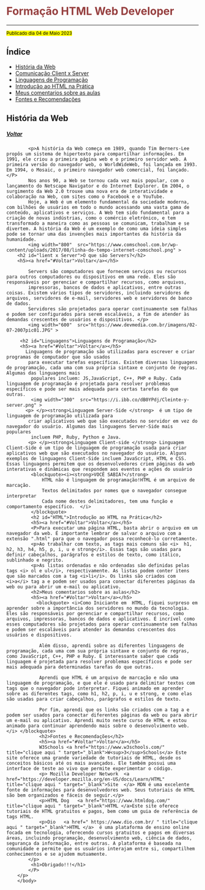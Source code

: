 <html>
    <head> 
    </head>
    <body>
       <h1 style = "color:rgb(150, 63, 63);"> Formação HTML Web Developer</h1>
       <hr> 
       <small><mark>Publicado dia 04 de Maio 2023 </mark> </small>
        <h2 id="Voltar">Índice</h2> 
       <ul> 
            <li><a href="#Web">História da Web</a> </li>
            <li><a href="#lient x Server">Comunicação Client x Server</a> </li>
            <li><a href="#Linguagens">Linguagens de Programação</a></li>
            <li><a href="#HTML">Introdução ao HTML na Prática</a></li>
            <li><a href="#">Meus comentarios sobre as aulas</a></li>
            <li><a href="#">Fontes e Recomendações</a></li>
        </ul>
             <h2 id="Web"> História da Web</h2>
             <h5><a href="#Voltar">Voltar</a></h5> 

        
            <p>A história da Web começa em 1989, quando Tim Berners-Lee propôs um sistema de hipertexto para compartilhar informações. Em 1991, ele criou a primeira página web e o primeiro servidor web. A primeira versão do navegador web, o WorldWideWeb, foi lançada em 1993. Em 1994, o Mosaic, o primeiro navegador web comercial, foi lançado.</P>
            Nos anos 90, a Web se tornou cada vez mais popular, com o lançamento do Netscape Navigator e do Internet Explorer. Em 2004, o surgimento da Web 2.0 trouxe uma nova era de interatividade e colaboração na Web, com sites como o Facebook e o YouTube.
            Hoje, a Web é um elemento fundamental da sociedade moderna, com bilhões de usuários em todo o mundo acessando uma vasta gama de conteúdo, aplicativos e serviços. A Web tem sido fundamental para a criação de novas indústrias, como o comércio eletrônico, e tem transformado a maneira como as pessoas se comunicam, trabalham e se divertem. A história da Web é um exemplo de como uma ideia simples pode se tornar uma das invenções mais importantes da história da humanidade.
            <img width="800"  src="https://www.comschool.com.br/wp-content/uploads/2017/08/linha-do-tempo-internet-comschool.png" >
        <h2 id="lient x Server">O que são Servers?</h2>
        <h5><a href="#Voltar">Voltar</a></h5> 

            Servers são computadores que fornecem serviços ou recursos para outros computadores ou dispositivos em uma rede. Eles são responsáveis ​​por gerenciar e compartilhar recursos, como arquivos, 
            impressoras, bancos de dados e aplicativos, entre outras coisas. Existem vários tipos de servidores, incluindo servidores de arquivos, servidores de e-mail, servidores web e servidores de banco de dados. 
            Servidores são projetados para operar continuamente sem falhas e podem ser configurados para serem escaláveis, a fim de atender às demandas crescentes de usuários e dispositivos. </p>
            <img width="600"  src="https://www.devmedia.com.br/imagens/02-07-2007pic01.JPG" >

         <h2 id="Linguagens">Linguagens de Programação</h2>
         <h5><a href="#Voltar">Voltar</a></h5> 
           Linguagens de programação são utilizadas para escrever e criar programas de computador que são usados
            para executar tarefas específicas. Existem diversas linguagens de programação, cada uma com sua própria sintaxe e conjunto de regras. Algumas das linguagens mais
             populares incluem: JS,JavaScript, C++, PHP e Ruby. Cada linguagem de programação é projetada para resolver problemas específicos e pode ser mais adequada para certas tarefas do que outras.
             <img width="300"  src="https://i.ibb.co/dB0YPdj/Cleinte-y-server.png" >
           <p> </p><strong>Linguagem Server-Side </strong>  é um tipo de linguagem de programação utilizada para
            criar aplicativos web que são executados no servidor em vez do navegador do usuário. Algumas das linguagens Server-Side mais populares
             incluem PHP, Ruby, Python e Java.
            <p> </p><strong>Linguagem Client-side </strong> Linguagem Client-Side é um tipo de linguagem de programação usada para criar aplicativos web que são executados no navegador do usuário. Alguns exemplos de linguagens Client-Side incluem JavaScript, HTML e CSS. Essas linguagens permitem que os desenvolvedores criem páginas da web interativas e dinâmicas que respondem aos eventos e ações do usuário
             <blockquote><i><strong>VOCÊ SABIA?</strong>
                 HTML não é linguagem de programação!HTML é um arquivo de marcação.
                 Textos delimitados por nomes que o navegador consegue interpretar
                 Cada nome destes delimitadores, tem uma função e comportamento específico.  </i> 
             </blockquote>
             <h2 id="HTML">Introdução ao HTML na Prática</h2>
             <h5><a href="#Voltar">Voltar</a></h5> 
             <P>Para executar uma página HTML, basta abrir o arquivo em um navegador da web. É importante lembrar de salvar o arquivo com a extensão ".html" para que o navegador possa reconhecê-lo corretamente.
             <p>Ao trabalhar com texto, as tags mais comuns são <i>  h1, h2, h3, h4, h5, p, i, u e strong</i>. Essas tags são usadas para definir cabeçalhos, parágrafos e estilos de texto, como itálico, sublinhado e negrito.
             <p>As listas ordenadas e não ordenadas são definidas pelas tags <i> ol e ul</i>, respectivamente. As listas podem conter itens que são marcados com a tag <i>li</i>. Os links são criados com <i>a</i> tag a e podem ser usados para conectar diferentes páginas da web ou para abrir um e-mail ou aplicativo.
             <h2>Meus comentarios sobre as aulas</h2>
             <h5><a href="#Voltar">Voltar</a></h5> 
               <blockquote> <i>Como Iniciante em  HTML, fiquei surpreso em aprender sobre a importância dos servidores no mundo da tecnologia. Eles são responsáveis por gerenciar e compartilhar recursos, como arquivos, impressoras, bancos de dados e aplicativos. É incrível como esses computadores são projetados para operar continuamente sem falhas e podem ser escaláveis para atender às demandas crescentes dos usuários e dispositivos.

                Além disso, aprendi sobre as diferentes linguagens de programação, cada uma com sua própria sintaxe e conjunto de regras, como JavaScript, C++, PHP e Ruby. É interessante saber que cada linguagem é projetada para resolver problemas específicos e pode ser mais adequada para determinadas tarefas do que outras.
                
                Aprendi que HTML é um arquivo de marcação e não uma linguagem de programação, e que ele é usado para delimitar textos com tags que o navegador pode interpretar. Fiquei animado em aprender sobre as diferentes tags, como h1, h2, p, i, u e strong, e como elas são usadas para criar cabeçalhos, parágrafos e estilos de texto.
                
                Por fim, aprendi que os links são criados com a tag a e podem ser usados para conectar diferentes páginas da web ou para abrir um e-mail ou aplicativo. Aprendi muito neste curso de HTML e estou animado para continuar aprendendo mais sobre o desenvolvimento web.</i> </blockquote>
                <h2>Fontes e Recomendações</h2>
                <h5><a href="#Voltar">Voltar</a></h5>
                W3Schools <a href="https://www.w3schools.com/" title="clique aqui " target="_blank">W<sup>3</sup>Schools</a> Este site oferece uma grande variedade de tutoriais de HTML, desde os conceitos básicos até os mais avançados. Ele também possui uma interface de teste ao vivo que permite experimentar o código.
                <p> Mozilla Developer Network  <a href="https://developer.mozilla.org/en-US/docs/Learn/HTML" title="clique aqui " target="_blank">Site  </a> MDN é uma excelente fonte de informações para desenvolvedores web. Seus tutoriais de HTML são bem organizados e fáceis de seguir.</p>
                <p>HTML Dog   <a href="https://www.htmldog.com/" title="clique aqui " target="_blank">HTML </a>Este site oferece tutoriais de HTML gratuitos e pagos, bem como um guia de referência de tags HTML.
                <p>Dio   <a href=" https://www.dio.com.br/ " title="clique aqui " target="_blank">HTML </a>  é uma plataforma de ensino online focada em tecnologia, oferecendo cursos gratuitos e pagos em diversas áreas, incluindo programação, desenvolvimento web, ciência de dados, segurança da informação, entre outras. A plataforma é baseada na comunidade e permite que os usuários interajam entre si, compartilhem conhecimentos e se ajudem mutuamente. 
            </p>   
             <h1>Obrigado!!!</h1>
            </P>
        </p>
        </body>
     
</html>
